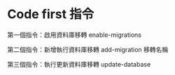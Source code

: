 # Code first 指令
第一個指令：啟用資料庫移轉
enable-migrations

第二個指令：新增執行資料庫移轉
add-migration 移轉名稱

第三個指令：執行更新資料庫移轉
update-database
<br />
